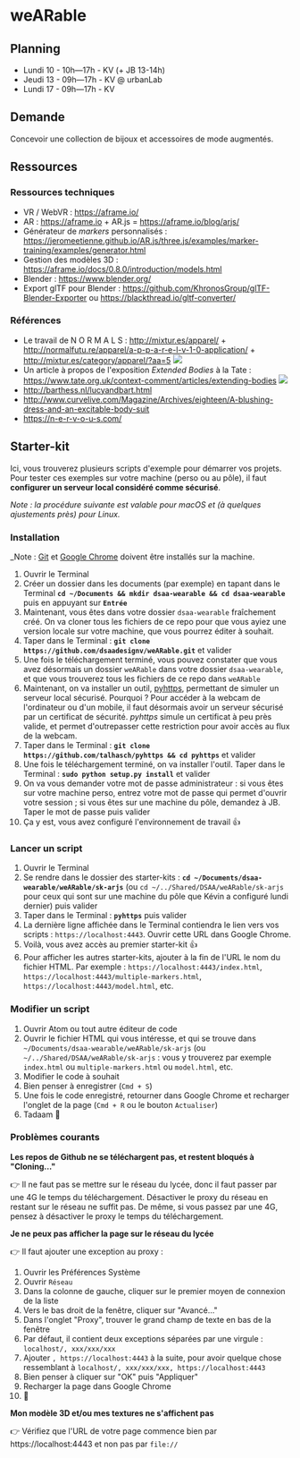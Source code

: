 # weARable

## Planning
- Lundi 10 - 10h—17h - KV (+ JB 13-14h)
- Jeudi 13 - 09h—17h - KV @ urbanLab
- Lundi 17 - 09h—17h - KV

## Demande
Concevoir une collection de bijoux et accessoires de mode augmentés.

## Ressources
### Ressources techniques
- VR / WebVR : https://aframe.io/
- AR : https://aframe.io  + AR.js = https://aframe.io/blog/arjs/
- Générateur de _markers_ personnalisés : https://jeromeetienne.github.io/AR.js/three.js/examples/marker-training/examples/generator.html
- Gestion des modèles 3D : https://aframe.io/docs/0.8.0/introduction/models.html
- Blender : https://www.blender.org/
- Export glTF pour Blender : https://github.com/KhronosGroup/glTF-Blender-Exporter ou https://blackthread.io/gltf-converter/

### Références
- Le travail de N O R M A L S : http://mixtur.es/apparel/ + http://normalfutu.re/apparel/a-p-p-a-r-e-l-v-1-0-application/ + http://mixtur.es/category/apparel/?aa=5
![](https://pbs.twimg.com/media/CqBXlvGWAAAIs8J.jpg:large)
- Un article à propos de l'exposition _Extended Bodies_ à la Tate : https://www.tate.org.uk/context-comment/articles/extending-bodies
![](https://www.tate.org.uk/sites/default/files/images/extending-bodies-2.jpg)
- http://barthess.nl/lucyandbart.html
- http://www.curvelive.com/Magazine/Archives/eighteen/A-blushing-dress-and-an-excitable-body-suit
- https://n-e-r-v-o-u-s.com/

## Starter-kit
Ici, vous trouverez plusieurs scripts d'exemple pour démarrer vos projets. Pour tester ces exemples sur votre machine (perso ou au pôle), il faut **configurer un serveur local considéré comme sécurisé**.

_Note : la procédure suivante est valable pour macOS et (à quelques ajustements près) pour Linux._

### Installation
_Note : [Git](https://git-scm.com/downloads) et [Google Chrome](https://www.google.com/chrome/) doivent être installés sur la machine.

1. Ouvrir le Terminal
2. Créer un dossier dans les documents (par exemple) en tapant dans le Terminal **`cd ~/Documents && mkdir dsaa-wearable && cd dsaa-wearable`** puis en appuyant sur **`Entrée`**
3. Maintenant, vous êtes dans votre dossier `dsaa-wearable` fraîchement créé. On va cloner tous les fichiers de ce repo pour que vous ayiez une version locale sur votre machine, que vous pourrez éditer à souhait.
4. Taper dans le Terminal : **`git clone https://github.com/dsaadesignv/weARable.git`** et valider
5. Une fois le téléchargement terminé, vous pouvez constater que vous avez désormais un dossier `weARable` dans votre dossier `dsaa-wearable`, et que vous trouverez tous les fichiers de ce repo dans `weARable`
6. Maintenant, on va installer un outil, [pyhttps](https://github.com/talhasch/pyhttps), permettant de simuler un serveur local sécurisé. Pourquoi ? Pour accéder à la webcam de l'ordinateur ou d'un mobile, il faut désormais avoir un serveur sécurisé par un certificat de sécurité. _pyhttps_ simule un certificat à peu près valide, et permet d'outrepasser cette restriction pour avoir accès au flux de la webcam.
7. Taper dans le Terminal : **`git clone https://github.com/talhasch/pyhttps && cd pyhttps`** et valider
8. Une fois le téléchargement terminé, on va installer l'outil. Taper dans le Terminal : **`sudo python setup.py install`** et valider
9. On va vous demander votre mot de passe administrateur : si vous êtes sur votre machine perso, entrez votre mot de passe qui permet d'ouvrir votre session ; si vous êtes sur une machine du pôle, demandez à JB. Taper le mot de passe puis valider
10. Ça y est, vous avez configuré l'environnement de travail 👍

### Lancer un script
1. Ouvrir le Terminal
2. Se rendre dans le dossier des starter-kits : **`cd ~/Documents/dsaa-wearable/weARable/sk-arjs`** (ou `cd ~/../Shared/DSAA/weARable/sk-arjs` pour ceux qui sont sur une machine du pôle que Kévin a configuré lundi dernier) puis valider
3. Taper dans le Terminal : **`pyhttps`** puis valider
4. La dernière ligne affichée dans le Terminal contiendra le lien vers vos scripts : `https://localhost:4443`. Ouvrir cette URL dans Google Chrome.
5. Voilà, vous avez accès au premier starter-kit 👍
6. Pour afficher les autres starter-kits, ajouter à la fin de l'URL le nom du fichier HTML. Par exemple : `https://localhost:4443/index.html`, `https://localhost:4443/multiple-markers.html`, `https://localhost:4443/model.html`, etc.

### Modifier un script
1. Ouvrir Atom ou tout autre éditeur de code
2. Ouvrir le fichier HTML qui vous intéresse, et qui se trouve dans `~/Documents/dsaa-wearable/weARable/sk-arjs` (ou `~/../Shared/DSAA/weARable/sk-arjs` : vous y trouverez par exemple `index.html` ou `multiple-markers.html` ou `model.html`, etc.
3. Modifier le code à souhait
4. Bien penser à enregistrer (`Cmd + S`)
5. Une fois le code enregistré, retourner dans Google Chrome et recharger l'onglet de la page (`Cmd + R` ou le bouton `Actualiser`)
6. Tadaam 🎉

### Problèmes courants


**Les repos de Github ne se téléchargent pas, et restent bloqués à "Cloning…"** 

👉 Il ne faut pas se mettre sur le réseau du lycée, donc il faut passer par une 4G le temps du téléchargement. Désactiver le proxy du réseau en restant sur le réseau ne suffit pas. De même, si vous passez par une 4G, pensez à désactiver le proxy le temps du téléchargement.

**Je ne peux pas afficher la page sur le réseau du lycée**

👉 Il faut ajouter une exception au proxy : 
1. Ouvrir les Préférences Système
2. Ouvrir `Réseau`
3. Dans la colonne de gauche, cliquer sur le premier moyen de connexion de la liste
4. Vers le bas droit de la fenêtre, cliquer sur "Avancé…"
5. Dans l'onglet "Proxy", trouver le grand champ de texte en bas de la fenêtre
6. Par défaut, il contient deux exceptions séparées par une virgule : `localhost/, xxx/xxx/xxx`
7. Ajouter `, https://localhost:4443` à la suite, pour avoir quelque chose ressemblant à `localhost/, xxx/xxx/xxx, https://localhost:4443`
8. Bien penser à cliquer sur "OK" puis "Appliquer"
9. Recharger la page dans Google Chrome
10. 🎉

**Mon modèle 3D et/ou mes textures ne s'affichent pas**

👉 Vérifiez que l'URL de votre page commence bien par https://localhost:4443 et non pas par `file://`




